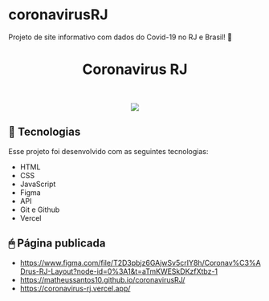 # coronavirusRJ

Projeto de site informativo com dados do Covid-19 no RJ e Brasil! 🦠

<h1 align="center">Coronavirus RJ</h1>

<br>

<p align="center">  
  <img src="https://user-images.githubusercontent.com/82851463/232521626-a4cf7d50-c56a-43d5-862f-9ab8cf7bef12.png"/>
</p>

## 🚀 Tecnologias

Esse projeto foi desenvolvido com as seguintes tecnologias:

- HTML
- CSS
- JavaScript
- Figma
- API
- Git e Github
- Vercel

## 🖱 Página publicada

 * https://www.figma.com/file/T2D3pbjz6GAjwSv5crIY8h/Coronav%C3%ADrus-RJ-Layout?node-id=0%3A1&t=aTmKWESkDKzfXtbz-1
 * https://matheussantos10.github.io/coronavirusRJ/
 * https://coronavirus-rj.vercel.app/
